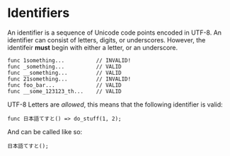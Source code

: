 # Identifiers
An identifier is a sequence of Unicode code points encoded in UTF-8. An
identifier can consist of letters, digits, or underscores. However, the
identifeir **must** begin with either a letter, or an underscore.

    func 1something...          // INVALID!
    func _something...          // VALID
    func __something...         // VALID
    func 21something...         // INVALID!
    func foo_bar...             // VALID
    func __some_123123_th...    // VALID

UTF-8 Letters are _allowed_, this means that the following identifier is
valid:

    func 日本語てすと() => do_stuff(1, 2);

And can be called like so:

    日本語てすと();
